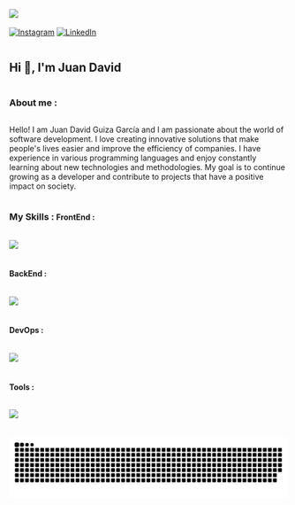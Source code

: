 
<!--horizontal divider(gradiant)-->
<img src="https://user-images.githubusercontent.com/73097560/115834477-dbab4500-a447-11eb-908a-139a6edaec5c.gif">


[![Instagram](https://img.shields.io/badge/Instagram-%23E4405F.svg?logo=Instagram&logoColor=white)](https://instagram.com/https://www.instagram.com/black_shop_gg/) [![LinkedIn](https://img.shields.io/badge/LinkedIn-%230077B5.svg?logo=linkedin&logoColor=white)](https://linkedin.com/in/https://www.linkedin.com/in/juan-david-guiza-garcia/) 

<!--h1 without bottom border-->
<div id="user-content-toc">
  <article align="left">
    <h1 style="display: inline-block">Hi 👋, I'm Juan David</h1></
  </article>
</div>


<h3 style="display: inline-block">About me :</h3>

Hello! I am Juan David Guiza García and I am passionate about the world of software development. I love creating innovative solutions that make people's lives easier and improve the efficiency of companies. I have experience in various programming languages ​​and enjoy constantly learning about new technologies and methodologies. My goal is to continue growing as a developer and contribute to projects that have a positive impact on society.





<h3 style="display: inline-block">My Skills :</h3>



<h4 style="display: inline-block">FrontEnd :</h4>

<p >
  <a href="https://skillicons.dev">
    <img src="https://skillicons.dev/icons?i=html,css,javascript,react" />
  </a>
</p>



<h4 style="display: inline-block">BackEnd :</h4>

<p >
  <a href="https://skillicons.dev">
    <img src="https://skillicons.dev/icons?i=java,spring,mysql" />
  </a>
</p>
<h4 style="display: inline-block">DevOps :</h4>

<p >
  <a href="https://skillicons.dev">
    <img src="https://skillicons.dev/icons?i=docker" />
  </a>
</p>

<h4 style="display: inline-block">Tools :</h4>

<p >
  <a href="https://skillicons.dev">
    <img src="https://skillicons.dev/icons?i=vscode,idea,figma,git,linux" />
  </a>
</p>

<br/>


<div >
  <img  src="https://github.com/1999AZZAR/1999AZZAR/blob/readme/resources/img/grid-snake.svg"
       alt="snake" /></a>
</div>
